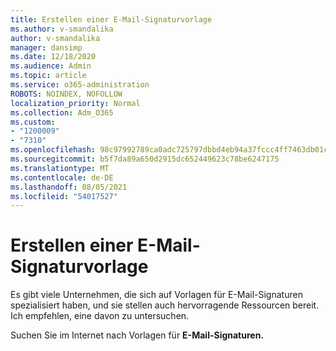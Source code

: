 ```yaml
---
title: Erstellen einer E-Mail-Signaturvorlage
ms.author: v-smandalika
author: v-smandalika
manager: dansimp
ms.date: 12/18/2020
ms.audience: Admin
ms.topic: article
ms.service: o365-administration
ROBOTS: NOINDEX, NOFOLLOW
localization_priority: Normal
ms.collection: Adm_O365
ms.custom:
- "1200009"
- "7310"
ms.openlocfilehash: 98c97992789ca0adc725797dbbd4eb94a37fccc4ff7463db01cf4f28e5106174
ms.sourcegitcommit: b5f7da89a650d2915dc652449623c78be6247175
ms.translationtype: MT
ms.contentlocale: de-DE
ms.lasthandoff: 08/05/2021
ms.locfileid: "54017527"
---
```

# <a name="create-an-email-signature-template"></a>Erstellen einer E-Mail-Signaturvorlage

Es gibt viele Unternehmen, die sich auf Vorlagen für E-Mail-Signaturen spezialisiert haben, und sie stellen auch hervorragende Ressourcen bereit. Ich empfehlen, eine davon zu untersuchen.

Suchen Sie im Internet nach Vorlagen für **E-Mail-Signaturen.**